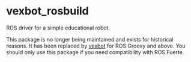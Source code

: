 vexbot_rosbuild
===============

ROS driver for a simple educational robot.

This package is no longer being maintained and exists for historical reasons. It has been replaced by [vexbot](https://github.com/calderpg/vexbot) for ROS Groovy and above. You should only use this package if you need compatibility with ROS Fuerte.
